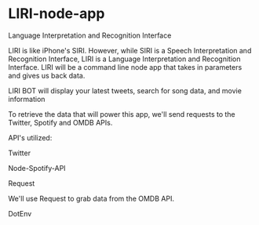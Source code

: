 # LIRI-node-app
Language Interpretation and Recognition Interface

LIRI is like iPhone's SIRI. However, while SIRI is a Speech Interpretation and Recognition Interface, LIRI is a Language Interpretation and Recognition Interface. LIRI will be a command line node app that takes in parameters and gives us  back data.


LIRI BOT will display your latest tweets, search for song data, and movie information 

To retrieve the data that will power this app, we'll send requests to the Twitter, Spotify and OMDB APIs. 

API's utilized:

Twitter

Node-Spotify-API

Request

We'll use Request to grab data from the OMDB API.

DotEnv
